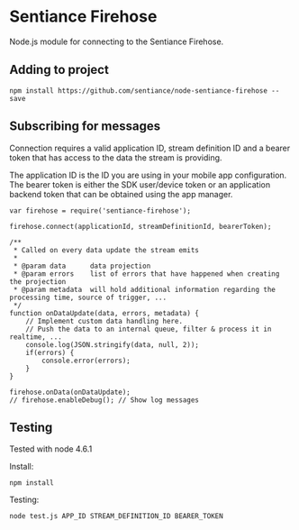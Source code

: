 # Sentiance Firehose
Node.js module for connecting to the Sentiance Firehose.

## Adding to project
```
npm install https://github.com/sentiance/node-sentiance-firehose --save
```

## Subscribing for messages
Connection requires a valid application ID, stream definition ID and a bearer token that has access to the data the stream is providing.  

The application ID is the ID you are using in your mobile app configuration.  
The bearer token is either the SDK user/device token or an application backend token that can be obtained using the app manager.

```
var firehose = require('sentiance-firehose');

firehose.connect(applicationId, streamDefinitionId, bearerToken);

/**
 * Called on every data update the stream emits
 *
 * @param data      data projection
 * @param errors    list of errors that have happened when creating the projection
 * @param metadata  will hold additional information regarding the processing time, source of trigger, ...
 */
function onDataUpdate(data, errors, metadata) {
    // Implement custom data handling here.
    // Push the data to an internal queue, filter & process it in realtime, ...
    console.log(JSON.stringify(data, null, 2));
    if(errors) {
        console.error(errors);
    }
}

firehose.onData(onDataUpdate);
// firehose.enableDebug(); // Show log messages
```

## Testing
Tested with node 4.6.1

Install:
```
npm install
```

Testing:
```
node test.js APP_ID STREAM_DEFINITION_ID BEARER_TOKEN
```